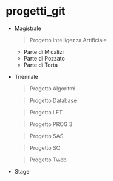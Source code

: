 # progetti_git



* Magistrale
  > Progetto Intelligenza Artificiale
    * Parte di Micalizi
    * Parte di Pozzato
    * Parte di Torta



* Triennale
  > Progetto Algoritmi
  
  > Progetto Database
  
  > Progetto LFT
  
  > Progetto PROG 3
  
  > Progetto SAS
  
  > Progetto SO
  
  > Progetto Tweb

* Stage
